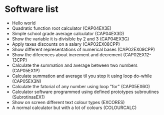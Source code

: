 # Software list

 - Hello world
 - Quadratic function root calculator (CAP04EX3E)
 - Simple school grade average calculator (CAP04EX3D)
 - Show the variable it is divisible by 2 and 3 (CAP04EX3G)
 - Apply taxes discounts on a salary (CAP02EX08CPP)
 - Show different representations of numerical bases (CAP02EX09CPP)
 - Show the diferences about increment and decrement (CAP02EX12-13CPP)
 - Calculate the summation and average between two numbers (CAP05EX1P)
 - Calculate summation and average til you stop it using loop do-while (CAP05EX3N)
 - Calculate the fatorial of any number using loop "for" (CAP05EX6O)
 - Calculator software programmed using defined prototypes subroutines (SubrotinasEX1)
 - Show on screen different text colour types (EXCORES)
 - A normal calculator but with a lot of colours (COLOURCALC)
